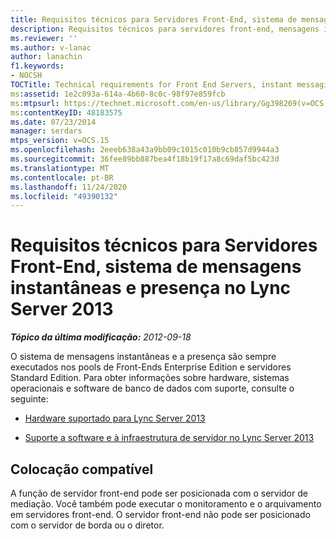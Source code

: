```yaml
---
title: Requisitos técnicos para Servidores Front-End, sistema de mensagens instantâneas e presença
description: Requisitos técnicos para servidores front-end, mensagens instantâneas e presença.
ms.reviewer: ''
ms.author: v-lanac
author: lanachin
f1.keywords:
- NOCSH
TOCTitle: Technical requirements for Front End Servers, instant messaging, and presence
ms:assetid: 1e2c093a-614a-4b60-8c0c-98f97e859fcb
ms:mtpsurl: https://technet.microsoft.com/en-us/library/Gg398269(v=OCS.15)
ms:contentKeyID: 48183575
ms.date: 07/23/2014
manager: serdars
mtps_version: v=OCS.15
ms.openlocfilehash: 2eeeb638a43a9bb09c1015c010b9cb857d9944a3
ms.sourcegitcommit: 36fee89bb887bea4f18b19f17a8c69daf5bc423d
ms.translationtype: MT
ms.contentlocale: pt-BR
ms.lasthandoff: 11/24/2020
ms.locfileid: "49390132"
---
```

# <a name="technical-requirements-for-front-end-servers-instant-messaging-and-presence-in-lync-server-2013"></a>Requisitos técnicos para Servidores Front-End, sistema de mensagens instantâneas e presença no Lync Server 2013

<div data-xmlns="http://www.w3.org/1999/xhtml">

<div class="topic" data-xmlns="http://www.w3.org/1999/xhtml" data-msxsl="urn:schemas-microsoft-com:xslt" data-cs="https://msdn.microsoft.com/">

<div data-asp="https://msdn2.microsoft.com/asp">



</div>

<div id="mainSection">

<div id="mainBody">

<span> </span>

_**Tópico da última modificação:** 2012-09-18_

O sistema de mensagens instantâneas e a presença são sempre executados nos pools de Front-Ends Enterprise Edition e servidores Standard Edition. Para obter informações sobre hardware, sistemas operacionais e software de banco de dados com suporte, consulte o seguinte:

  - [Hardware suportado para Lync Server 2013](lync-server-2013-supported-hardware.md)

  - [Suporte a software e à infraestrutura de servidor no Lync Server 2013](lync-server-2013-server-software-and-infrastructure-support.md)

<div>

## <a name="supported-collocation"></a>Colocação compatível

A função de servidor front-end pode ser posicionada com o servidor de mediação. Você também pode executar o monitoramento e o arquivamento em servidores front-end. O servidor front-end não pode ser posicionado com o servidor de borda ou o diretor.

</div>

</div>

<span> </span>

</div>

</div>

</div>

